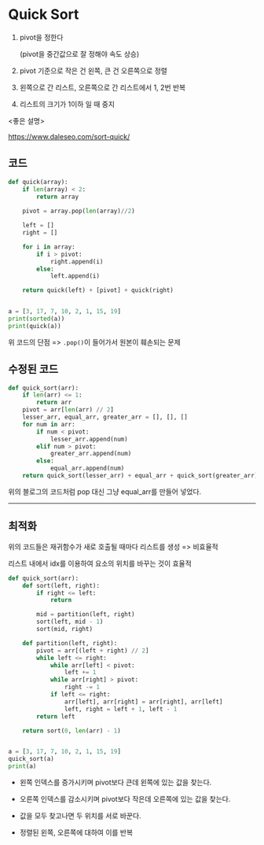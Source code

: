 # Quick Sort

1. pivot을 정한다

   (pivot을 중간값으로 잘 정해야 속도 상승)

2. pivot 기준으로 작은 건 왼쪽, 큰 건 오른쪽으로 정렬
3. 왼쪽으로 간 리스트, 오른쪽으로 간 리스트에서 1, 2번 반복
4. 리스트의 크기가 1이하 일 때 중지

<좋은 설명>

https://www.daleseo.com/sort-quick/



## 코드

```python
def quick(array):
    if len(array) < 2:
        return array
    
    pivot = array.pop(len(array)//2)

    left = []
    right = []

    for i in array:
        if i > pivot:
            right.append(i)
        else:
            left.append(i)

    return quick(left) + [pivot] + quick(right)


a = [3, 17, 7, 10, 2, 1, 15, 19]
print(sorted(a))
print(quick(a))
```

위 코드의 단점 => `.pop()`이 들어가서 원본이 훼손되는 문제



## 수정된 코드

```python
def quick_sort(arr):
    if len(arr) <= 1:
        return arr
    pivot = arr[len(arr) // 2]
    lesser_arr, equal_arr, greater_arr = [], [], []
    for num in arr:
        if num < pivot:
            lesser_arr.append(num)
        elif num > pivot:
            greater_arr.append(num)
        else:
            equal_arr.append(num)
    return quick_sort(lesser_arr) + equal_arr + quick_sort(greater_arr)
```

위의 블로그의 코드처럼 pop 대신 그냥 equal_arr를 만들어 넣었다.



---

## 최적화

위의 코드들은 재귀함수가 새로 호출될 때마다 리스트를 생성 => 비효율적

리스트 내에서 idx를 이용하여 요소의 위치를 바꾸는 것이 효율적

```python
def quick_sort(arr):
    def sort(left, right):
        if right <= left:
            return

        mid = partition(left, right)
        sort(left, mid - 1)
        sort(mid, right)

    def partition(left, right):
        pivot = arr[(left + right) // 2]
        while left <= right:
            while arr[left] < pivot:
                left += 1
            while arr[right] > pivot:
                right -= 1
            if left <= right:
                arr[left], arr[right] = arr[right], arr[left]
                left, right = left + 1, left - 1
        return left

    return sort(0, len(arr) - 1)


a = [3, 17, 7, 10, 2, 1, 15, 19]
quick_sort(a)
print(a)
```

- 왼쪽 인덱스를 증가시키며 pivot보다 큰데 왼쪽에 있는 값을 찾는다.
- 오른쪽 인덱스를 감소시키며 pivot보다 작은데 오른쪽에 있는 값을 찾는다.
- 값을 모두 찾고나면 두 위치를 서로 바꾼다.



- 정렬된 왼쪽, 오른쪽에 대하여 이를 반복


